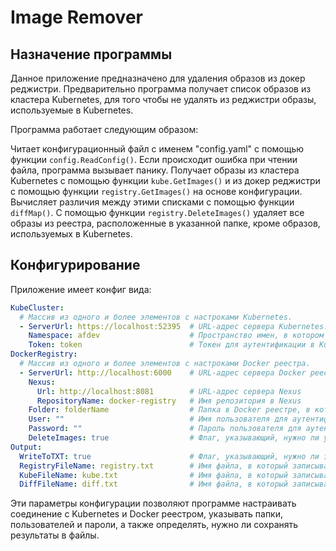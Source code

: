 # Image Remover

## Назначение программы

Данное приложение предназначено для удаления образов из докер реджистри. Предварительно программа получает список образов из кластера Kubernetes, для того чтобы не удалять из реджистри образы, используемые в Kubernetes.

Программа работает следующим образом:

Читает конфигурационный файл с именем "config.yaml" с помощью функции `config.ReadConfig()`. Если происходит ошибка при чтении файла, программа вызывает панику. Получает образы из кластера Kubernetes с помощью функции `kube.GetImages()` и из докер реджистри с помощью функции `registry.GetImages()` на основе конфигурации. Вычисляет различия между этими списками с помощью функции `diffMap()`. C помощью функции `registry.DeleteImages()` удаляет все образы из реестра, расположенные в указанной папке, кроме образов, используемых в Kubernetes.

## Конфигурирование

Приложение имеет конфиг вида:
```yaml
KubeCluster:
  # Массив из одного и более элементов с настроками Kubernetes.
  - ServerUrl: https://localhost:52395  # URL-адрес сервера Kubernetes.
    Namespace: afdev                    # Пространство имен, в котором хранятся образы в Kubernetes.
    Token: token                        # Токен для аутентификации в Kubernetes в формате JSON Web Token (JWT).
DockerRegistry:
  # Массив из одного и более элементов с настроками Docker реестра.
  - ServerUrl: http://localhost:6000    # URL-адрес сервера Docker реестра
    Nexus:
      Url: http://localhost:8081        # URL-адрес сервера Nexus
      RepositoryName: docker-registry   # Имя репозитория в Nexus
    Folder: folderName                  # Папка в Docker реестре, в которой хранятся образы. 
    User: ""                            # Имя пользователя для аутентификации в Docker реестре. Пустое значение указывает на отсутствие аутентификации.
    Password: ""                        # Пароль пользователя для аутентификации в Docker реестре. Пустое значение указывает на отсутствие аутентификации.
    DeleteImages: true                  # Флаг, указывающий, нужно ли удалять образы из Docker реестра.
Output:
  WriteToTXT: true                      # Флаг, указывающий, нужно ли записывать результаты в текстовые файлы.
  RegistryFileName: registry.txt        # Имя файла, в который записываются найденные в Docker реестре образы.
  KubeFileName: kube.txt                # Имя файла, в который записываются найденные обрызы в деплойментах Kubernetes.
  DiffFileName: diff.txt                # Имя файла, в который записывается различия, то есть подлежащие удалению образы.
```

Эти параметры конфигурации позволяют программе настраивать соединение с Kubernetes и Docker реестром, указывать папки, пользователей и пароли, а также определять, нужно ли сохранять результаты в файлы.